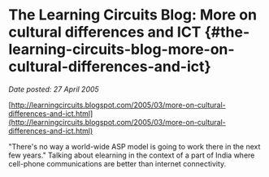 # The Learning Circuits Blog: More on cultural differences and ICT {#the-learning-circuits-blog-more-on-cultural-differences-and-ict}

_Date posted: 27 April 2005_

[http://learningcircuits.blogspot.com/2005/03/more-on-cultural-differences-and-ict.html](http://learningcircuits.blogspot.com/2005/03/more-on-cultural-differences-and-ict.html)

"There's no way a world-wide ASP model is going to work there in the next few years." Talking about elearning in the context of a part of India where cell-phone communications are better than internet connectivity.